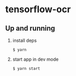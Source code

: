 # tensorflow-ocr

## Up and running

1. install deps

   `$ yarn`

2. start app in dev mode

   `$ yarn start`
